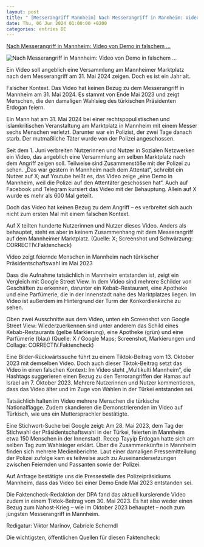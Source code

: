 ```yaml
---
layout: post
title: " [Messerangriff Mannheim] Nach Messerangriff in Mannheim: Video von Demo in falschem ..."
date: Thu, 06 Jun 2024 01:00:00 +0200
categories: entries DE
---
```

[Nach Messerangriff in Mannheim: Video von Demo in falschem ...](https://correctiv.org/faktencheck/2024/06/05/nach-messerangriff-in-mannheim-video-von-demo-in-falschem-kontext-verbreitet/)

![Nach Messerangriff in Mannheim: Video von Demo in falschem ...](https://correctiv.org/wp-content/uploads/2024/06/messerangriff-mannheim-video-falscher-kontext.png)

Ein Video soll angeblich eine Versammlung am Mannheimer Marktplatz nach dem Messerangriff am 31. Mai 2024 zeigen. Doch es ist ein Jahr alt.

Falscher Kontext. Das Video hat keinen Bezug zu dem Messerangriff in Mannheim am 31. Mai 2024. Es stammt von Ende Mai 2023 und zeigt Menschen, die den damaligen Wahlsieg des türkischen Präsidenten Erdogan feiern.

Ein Mann hat am 31. Mai 2024 bei einer rechtspopulistischen und islamkritischen Veranstaltung am Marktplatz in Mannheim mit einem Messer sechs Menschen verletzt. Darunter war ein Polizist, der zwei Tage danach starb. Der mutmaßliche Täter wurde von der Polizei angeschossen.

Seit dem 1. Juni verbreiten Nutzerinnen und Nutzer in Sozialen Netzwerken ein Video, das angeblich eine Versammlung am selben Marktplatz nach dem Angriff zeigen soll. Teilweise sind Zusammenstöße mit der Polizei zu sehen. „Das war gestern in Mannheim nach dem Attentat“, schreibt ein Nutzer auf X; auf Youtube heißt es, das Video zeige „eine Demo in Mannheim, weil die Polizei auf den Attentäter geschossen hat“. Auch auf Facebook und Telegram kursiert das Video mit der Behauptung. Allein auf X wurde es mehr als 600 Mal geteilt.

Doch das Video hat keinen Bezug zu dem Angriff – es verbreitet sich auch nicht zum ersten Mal mit einem falschen Kontext.

Auf X teilten hunderte Nutzerinnen und Nutzer dieses Video. Anders als behauptet, steht es aber in keinem Zusammenhang mit dem Messerangriff auf dem Mannheimer Marktplatz. (Quelle: X; Screenshot und Schwärzung: CORRECTIV.Faktencheck)

Video zeigt feiernde Menschen in Mannheim nach türkischer Präsidentschaftswahl im Mai 2023

Dass die Aufnahme tatsächlich in Mannheim entstanden ist, zeigt ein Vergleich mit Google Street View. In dem Video sind mehrere Schilder von Geschäften zu erkennen, darunter ein Kebab-Restaurant, eine Apotheke und eine Parfümerie, die in der Innenstadt nahe des Marktplatzes liegen. Im Video ist außerdem im Hintergrund der Turm der Konkordienkirche zu sehen.

Oben zwei Ausschnitte aus dem Video, unten ein Screenshot von Google Street View: Wiederzuerkennen sind unter anderem das Schild eines Kebab-Restaurants (gelbe Markierung), eine Apotheke (grün) und eine Parfümerie (blau) (Quelle: X / Google Maps; Screenshot, Markierungen und Collage: CORRECTIV.Faktencheck)

Eine Bilder-Rückwärtssuche führt zu einem Tiktok-Beitrag vom 13. Oktober 2023 mit demselben Video. Doch auch dieser Tiktok-Beitrag setzt das Video in einen falschen Kontext: Im Video steht „Multikulti Mannheim“, die Hashtags suggerieren einen Bezug zu den Terrorangriffen der Hamas auf Israel am 7. Oktober 2023. Mehrere Nutzerinnen und Nutzer kommentieren, dass das Video älter und im Zuge von Wahlen in der Türkei entstanden sei.

Tatsächlich halten im Video mehrere Menschen die türkische Nationalflagge. Zudem skandieren die Demonstrierenden im Video auf Türkisch, wie uns ein Muttersprachler bestätigte.

Eine Stichwort-Suche bei Google zeigt: Am 28. Mai 2023, dem Tag der Stichwahl der Präsidentschaftswahl in der Türkei, feierten in Mannheim etwa 150 Menschen in der Innenstadt. Recep Tayyip Erdogan hatte sich am selben Tag zum Wahlsieger erklärt. Über die Zusammenkünfte in Mannheim finden sich mehrere Medienberichte. Laut einer damaligen Pressemitteilung der Polizei zufolge kam es teilweise auch zu Auseinandersetzungen zwischen Feiernden und Passanten sowie der Polizei.

Auf Anfrage bestätigte uns die Pressestelle des Polizeipräsidiums Mannheim, dass das Video bei einer Demo Ende Mai 2023 entstanden sei.

Die Faktencheck-Redaktion der DPA fand das aktuell kursierende Video zudem in einem Tiktok-Beitrag vom 30. Mai 2023. Es hat also weder einen Bezug zum Nahost-Krieg – wie im Oktober 2023 behauptet – noch zum jüngsten Messerangriff in Mannheim.

Redigatur: Viktor Marinov, Gabriele Scherndl

Die wichtigsten, öffentlichen Quellen für diesen Faktencheck:

